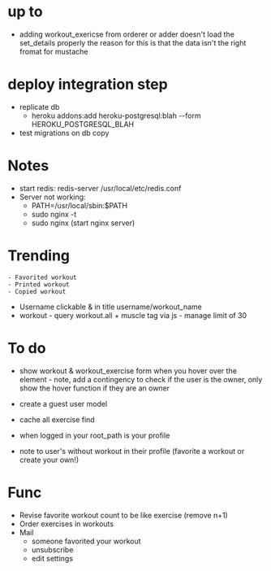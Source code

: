 # up to

* adding workout_exericse from orderer or adder doesn't load the set_details properly the reason for this is that the data isn't the right fromat for mustache

# deploy integration step
* replicate db
	- heroku addons:add heroku-postgresql:blah --form HEROKU_POSTGRESQL_BLAH
* test migrations on db copy

# Notes
* start redis: redis-server /usr/local/etc/redis.conf
* Server not working:
	- PATH=/usr/local/sbin:$PATH 
	- sudo nginx -t
	- sudo nginx (start nginx server)

# Trending
	- Favorited workout
	- Printed workout
	- Copied workout
* Username clickable & in title username/workout_name
* workout - query workout.all + muscle tag via js - manage limit of 30

# To do
* show workout & workout_exercise form when you hover over the element - note, add a contingency to check if the user is the owner, only show the hover function if they are an owner

* create a guest user model

* cache all exercise find
* when logged in your root_path is your profile
* note to user's without workout in their profile (favorite a workout or create your own!)

# Func

* Revise favorite workout count to be like exercise (remove n+1)
* Order exercises in workouts
* Mail
  * someone favorited your workout
  * unsubscribe
  * edit settings